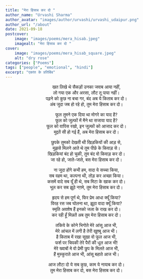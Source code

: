 ```yaml
---
title: "मेरा हिसाब कर दो "
author_name: "Urvashi Sharma"
author_avatar: "images/author/urvashi/urvashi_udaipur.png"
author_url: "/about"
date: 2021-09-18
postcover:
    image: "images/poems/mera_hisab.jpeg"
    imagealt: "मेरा हिसाब कर दो "
cover:
    image: "images/poems/mera_hisab_square.jpeg"
    alt: "dry rose"
categories: ["Poems"]
tags: ["people", "emotional", "hindi"]
excerpt: "एकांत के प्रतिबिंब"
---
```

<center>

खत लिखे थे सैकड़ों उनका जवाब आया नहीं,<br> 
लो गया एक और अरसा, लौट तू पाया नहीं।<br> 
पढ़ने को कुछ ना बचा गर, बंद अब ये किताब कर दो।<br> 
अंब जुदा जब हो रहे हो, तुम मेरा हिसाब कर दो।

फूल तुमने एक दिया था मोगरे का याद है?<br> 
फूल को जुल्फों में मैने था सजाया याद है?<br> 
फूल को वापिस रखो, इन जुल्फों को आजाद कर दो।<br> 
मुद्दतें सी हो गई हैं, अब मेरा हिसाब कर दो।

छुपके तुमको देखती थी खिड़कियों की आड़ से,<br> 
मुझसे मिलने आते थे तुम पीछे के किवाड़ से।<br> 
खिड़कियां बंद हो चुकी, तुम बंद वो किवाड़ कर दो।<br> 
जा रहे हो, जाते-जाते, बस मेरा हिसाब कर दो।

ना जुदा होंगे कभी हम, वादा ये सच्चा किया,<br> 
सब वहम था, कल्पना थी, तोड़ कर अच्छा किया।<br> 
कसमें वादे सब यूँ ही थे, सब मिटा के खाक कर दो।<br> 
भूल कर सब झूठे नग़मे, तुम मेरा हिसाब कर दो।

हृदय से हम पूर्ण थे, फिर प्रेम आधा क्यूँ किया?<br> 
विरह रस जब घोलना था, झूठा वादा क्यूँ किया?<br> 
स्मृति अवशेष हैं इनको जला के राख कर दो।<br> 
कर रही हूँ मिन्नतें अब तुम मेरा हिसाब कर दो।

तकिये के कोने भिगोते मेरे आंसू आज भी,<br> 
मेरे आंचल में लगी है तेरी खुश्बू आज भी।<br> 
है किताब में रखा सूखा वो फूल आज भी,<br> 
फर्श पर चिपकी तेरे पैरों की धूल आज भी!<br> 
मेरे ख्वाबों मे वो प्रेमी छुप के मिलते आज भी,<br> 
हैं मुस्कुराते आज भी, आंसू बहाते आज भी।

आज लौटा दो ये सब कुछ, काम ये नायाब कर दो।<br> 
तुम मेरा हिसाब कर दो, बस मेरा हिसाब कर दो।

</center>